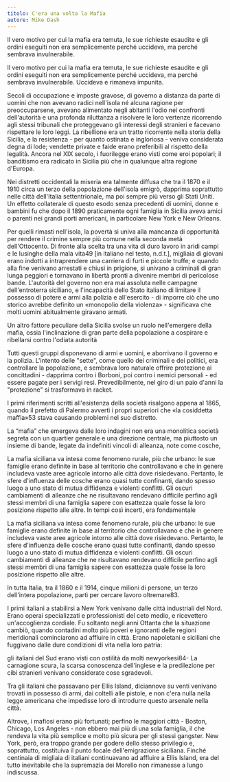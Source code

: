 ```yaml
---
titolo: C'era una volta la Mafia
autore: Mike Dash
---
```


Il vero motivo per cui la mafia era temuta, le sue richieste esaudite e gli ordini eseguiti non era semplicemente perché uccideva, ma perché sembrava invulnerabile.

Il vero motivo per cui la mafia era temuta, le sue richieste esaudite e gli ordini eseguiti non era semplicemente perché uccideva, ma perché sembrava invulnerabile. Uccideva e rimaneva impunita.

Secoli di occupazione e imposte gravose, di governo a distanza da parte di uomini che non avevano radici nell'isola né alcuna ragione per preoccuparsene, avevano alimentato negli abitanti l'odio nei confronti dell'autorità e una profonda riluttanza a risolvere le loro vertenze ricorrendo agli stessi tribunali che proteggevano gli interessi degli stranieri e facevano rispettare le loro leggi. La ribellione era un tratto ricorrente nella storia della Sicilia, e la resistenza - per quanto ostinata e ingloriosa - veniva considerata degna di lode; vendette private e faide erano preferibili al rispetto della legalità. Ancora nel XIX secolo, i fuorilegge erano visti come eroi popolari; il banditismo era radicato in Sicilia più che in qualunque altra regione d'Europa.

Nei distretti occidentali la miseria era talmente diffusa che tra il 1870 e il 1910 circa un terzo della popolazione dell'isola emigrò, dapprima soprattutto nelle città dell'Italia settentrionale, ma poi sempre più verso gli Stati Uniti. Un effetto collaterale di questo esodo senza precedenti di uomini, donne e bambini fu che dopo il 1890 praticamente ogni famiglia in Sicilia aveva amici o parenti nei grandi porti americani, in particolare New York e New Orleans.

Per quelli rimasti nell'isola, la povertà si univa alla mancanza di opportunità per rendere il crimine sempre più comune nella seconda metà dell'Ottocento. Di fronte alla scelta tra una vita di duro lavoro in aridi campi e le lusinghe della mala vita49 [in italiano nel testo, n.d.t.], migliaia di giovani erano indotti a intraprendere una carriera di furti e piccole truffe; e quando alla fine venivano arrestati e chiusi in prigione, si univano a criminali di gran lunga peggiori e tornavano in libertà pronti a divenire membri di pericolose bande. L'autorità del governo non era mai assoluta nelle campagne dell'entroterra siciliano, e l'incapacità dello Stato italiano di limitare il possesso di potere e armi alla polizia e all'esercito - di imporre ciò che uno storico avrebbe definito un «monopolio della violenza» - significava che molti uomini abitualmente giravano armati.

Un altro fattore peculiare della Sicilia svolse un ruolo nell'emergere della mafia, ossia l'inclinazione di gran parte della popolazione a cospirare e ribellarsi contro l'odiata autorità

Tutti questi gruppi disponevano di armi e uomini, e aborrivano il governo e la polizia. L'intento delle "sette", come quello dei criminali e dei politici, era controllare la popolazione, e sembrava loro naturale offrire protezione ai concittadini - dapprima contro i Borboni, poi contro i nemici personali - ed essere pagate per i servigi resi. Prevedibilmente, nel giro di un paio d'anni la "protezione" si trasformava in racket.

I primi riferimenti scritti all'esistenza della società risalgono appena al 1865, quando il prefetto di Palermo avvertì i propri superiori che «la cosiddetta maffia»53 stava causando problemi nel suo distretto.

La “mafia” che emergeva dalle loro indagini non era una monolitica società segreta con un quartier generale e una direzione centrale, ma piuttosto un insieme di bande, legate da indefiniti vincoli di alleanza, note come cosche,

La mafia siciliana va intesa come fenomeno rurale, più che urbano: le sue famiglie erano definite in base al territorio che controllavano e che in genere includeva vaste aree agricole intorno alle città dove risiedevano. Pertanto, le sfere d'influenza delle cosche erano quasi tutte confinanti, dando spesso luogo a uno stato di mutua diffidenza e violenti conflitti. Gli oscuri cambiamenti di alleanze che ne risultavano rendevano difficile perfino agli stessi membri di una famiglia sapere con esattezza quale fosse la loro posizione rispetto alle altre. In tempi così incerti, era fondamentale

La mafia siciliana va intesa come fenomeno rurale, più che urbano: le sue famiglie erano definite in base al territorio che controllavano e che in genere includeva vaste aree agricole intorno alle città dove risiedevano. Pertanto, le sfere d'influenza delle cosche erano quasi tutte confinanti, dando spesso luogo a uno stato di mutua diffidenza e violenti conflitti. Gli oscuri cambiamenti di alleanze che ne risultavano rendevano difficile perfino agli stessi membri di una famiglia sapere con esattezza quale fosse la loro posizione rispetto alle altre.

In tutta Italia, tra il 1860 e il 1914, cinque milioni di persone, un terzo dell'intera popolazione, partì per cercare lavoro oltremare83.

I primi italiani a stabilirsi a New York venivano dalle città industriali del Nord. Erano operai specializzati e professionisti del ceto medio, e ricevettero un'accoglienza cordiale. Fu soltanto negli anni Ottanta che la situazione cambiò, quando contadini molto più poveri e ignoranti delle regioni meridionali cominciarono ad affluire in città. Erano napoletani e siciliani che fuggivano dalle dure condizioni di vita nella loro patria:

gli italiani del Sud erano visti con ostilità da molti newyorkesi84- La carnagione scura, la scarsa conoscenza dell'inglese e la predilezione per cibi stranieri venivano considerate cose sgradevoli.

Tra gli italiani che passavano per Ellis Island, diciannove su venti venivano trovati in possesso di armi, dai coltelli alle pistole, e non c'era nulla nella legge americana che impedisse loro di introdurre questo arsenale nella città.

Altrove, i mafiosi erano più fortunati; perfino le maggiori città - Boston, Chicago, Los Angeles - non ebbero mai più di una sola famiglia, il che rendeva la vita più semplice e molto più sicura per gli stessi gangster. New York, però, era troppo grande per godere dello stesso privilegio e, soprattutto, costituiva il punto focale dell'emigrazione siciliana. Finché centinaia di migliaia di italiani continuavano ad affluire a Ellis Island, era del tutto inevitabile che la supremazia dei Morello non rimanesse a lungo indiscussa.

